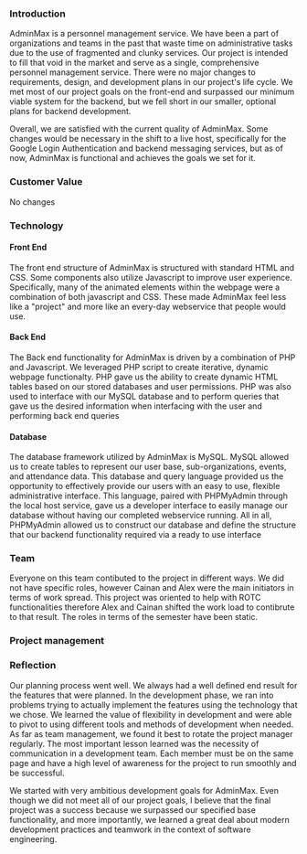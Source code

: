 ### Introduction
AdminMax is a personnel management service. We have been a part of organizations and teams in the past that waste 
time on administrative tasks due to the use of fragmented and clunky services. Our project is intended to fill that 
void in the market and serve as a single, comprehensive personnel management service. There were no major changes to 
requirements, design, and development plans in our project's life cycle. We met most of our project goals on the front-end
and surpassed our minimum viable system for the backend, but we fell short in our smaller, optional plans for backend 
development.

Overall, we are satisfied with the current quality of AdminMax. Some changes would be necessary in the shift to a live host,
specifically for the Google Login Authentication and backend messaging services, but as of now, AdminMax is functional and 
achieves the goals we set for it.

### Customer Value
  No changes
  
### Technology 

   #### Front End
  The front end structure of AdminMax is structured with standard HTML and CSS. Some components also utilize Javascript to
  improve user experience. Specifically, many of the animated elements within the webpage were a combination of both javascript
  and CSS. These made AdminMax feel less like a "project" and more like an every-day webservice that people would use.
    
   #### Back End
  The Back end functionality for AdminMax is driven by a combination of PHP and Javascript. We leveraged PHP script to create
  iterative, dynamic webpage functionalty. PHP gave us the ability to create dynamic HTML tables based on our stored databases 
  and user permissions. PHP was also used to interface with our MySQL database and to perform queries that gave us the desired
  information when interfacing with the user and performing back end queries
    
   #### Database
  The database framework utilized by AdminMax is MySQL. MySQL allowed us to create tables to represent our user base, 
  sub-organizations, events, and attendance data. This database and query language provided us the opportunity to effectively
  provide our users with an easy to use, flexible administrative interface. This language, paired with PHPMyAdmin through the 
  local host service, gave us a developer interface to easily manage our database without having our completed webservice
  running. All in all, PHPMyAdmin allowed us to construct our database and define the structure that our backend functionality
  required via a ready to use interface

### Team
Everyone on this team contibuted to the project in different ways. We did not have specific roles, however Cainan and Alex were
the main initiators in terms of work spread. This project was oriented to help with ROTC functionalities therefore Alex and 
Cainan shifted the work load to contibrute to that result. The roles in terms of the semester have been static. 

### Project management

### Reflection 
Our planning process went well. We always had a well defined end result for the features that were planned. In the development 
phase, we ran into problems trying to actually implement the features using the technology that we chose. We learned the value 
of flexibility in development and were able to pivot to using different tools and methods of development when needed. As far as 
team management, we found it best to rotate the project manager regularly. The most important lesson learned was the necessity 
of communication in a development team. Each member must be on the same page and have a high level of awareness for the project 
to run smoothly and be successful. 

We started with very ambitious development goals for AdminMax. Even though we did not meet all of our project goals, I believe 
that the final project was a success because we surpassed our specified base functionality, and more importantly, we learned a 
great deal about modern development practices and teamwork in the context of software engineering.
